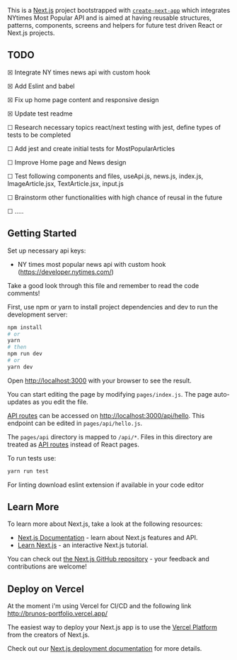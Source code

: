 This is a [Next.js](https://nextjs.org/) project bootstrapped with [`create-next-app`](https://github.com/vercel/next.js/tree/canary/packages/create-next-app) which integrates NYtimes Most Popular API and is aimed at having reusable structures, patterns, components, screens and helpers for future test driven React or Next.js projects.

## TODO

☒ Integrate NY times news api with custom hook

☒ Add Eslint and babel

☒ Fix up home page content and responsive design

☒ Update test readme

☐ Research necessary topics react/next testing with jest, define types of tests to be completed

☐ Add jest and create initial tests for MostPopularArticles

☐ Improve Home page and News design

☐ Test following components and files, useApi.js, news.js, index.js, ImageArticle.jsx, TextArticle.jsx, input.js

☐ Brainstorm other functionalities with high chance of reusal in the future

☐ .....

## Getting Started

Set up necessary api keys:

- NY times most popular news api with custom hook (https://developer.nytimes.com/)

Take a good look through this file and remember to read the code comments!

First, use npm or yarn to install project dependencies and dev to run the development server:

```bash
npm install
# or
yarn
# then
npm run dev
# or
yarn dev
```

Open [http://localhost:3000](http://localhost:3000) with your browser to see the result.

You can start editing the page by modifying `pages/index.js`. The page auto-updates as you edit the file.

[API routes](https://nextjs.org/docs/api-routes/introduction) can be accessed on [http://localhost:3000/api/hello](http://localhost:3000/api/hello). This endpoint can be edited in `pages/api/hello.js`.

The `pages/api` directory is mapped to `/api/*`. Files in this directory are treated as [API routes](https://nextjs.org/docs/api-routes/introduction) instead of React pages.

To run tests use:

```bash
yarn run test
```

For linting download eslint extension if available in your code editor

## Learn More

To learn more about Next.js, take a look at the following resources:

- [Next.js Documentation](https://nextjs.org/docs) - learn about Next.js features and API.
- [Learn Next.js](https://nextjs.org/learn) - an interactive Next.js tutorial.

You can check out [the Next.js GitHub repository](https://github.com/vercel/next.js/) - your feedback and contributions are welcome!

## Deploy on Vercel

At the moment i'm using Vercel for CI/CD and the following link http://brunos-portfolio.vercel.app/

The easiest way to deploy your Next.js app is to use the [Vercel Platform](https://vercel.com/import?utm_medium=default-template&filter=next.js&utm_source=create-next-app&utm_campaign=create-next-app-readme) from the creators of Next.js.

Check out our [Next.js deployment documentation](https://nextjs.org/docs/deployment) for more details.
